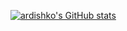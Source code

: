 [![ardishko's GitHub stats](https://github-readme-stats.vercel.app/api?username=ardishko)](https://github.com/anuraghazra/github-readme-stats)
